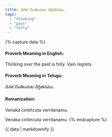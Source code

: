 ```yaml
---
title: వెనక చింతించుట వెర్రితనము.
tags:
  - "thinking"
  - "past"
  - "folly"
---
```


{% capture data %}
#### Proverb Meaning in English:
Thinking over the past is folly.
Vain regrets.

#### Proverb Meaning in Telugu:
వెనక చింతించుట వెర్రితనము.

#### Romanization:
Venaka cintin̄cuṭa verritanamu.

Venaka cintincuta verritanamu.
{% endcapture %}

{{ data | markdownify }}

